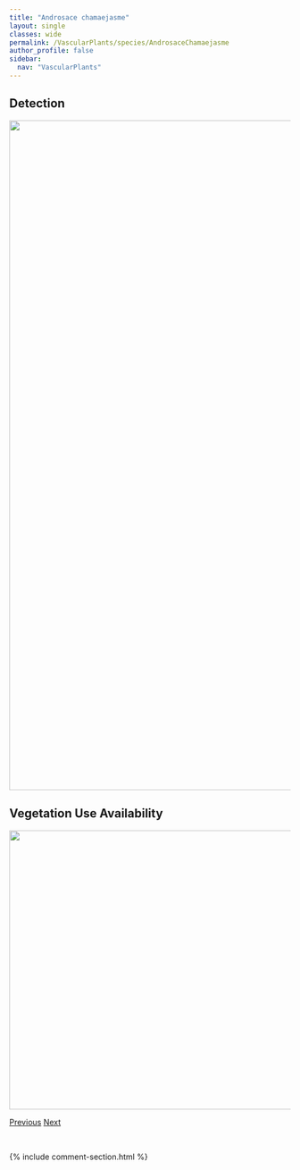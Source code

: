 ```yaml
---
title: "Androsace chamaejasme"
layout: single
classes: wide
permalink: /VascularPlants/species/AndrosaceChamaejasme
author_profile: false
sidebar:
  nav: "VascularPlants"
---
```


<h2>Detection</h2>

<a href="https://drive.google.com/uc?export=view&id=1O4u6w2BDY-Jgh_uXDKG2wjY9Y12AxD1n">
<img src="https://drive.google.com/uc?export=view&id=1O4u6w2BDY-Jgh_uXDKG2wjY9Y12AxD1n" height = "1200" width = "800">
</a>


<h2>Vegetation Use Availability</h2>

<a href="https://drive.google.com/uc?export=view&id=1-OtSComS4WywrRJ4lbsjMhMAsWpT8b1J">
<img src="https://drive.google.com/uc?export=view&id=1-OtSComS4WywrRJ4lbsjMhMAsWpT8b1J" height = "500" width = "1000">
</a>


<a href="/DevelopmentWebsite/VascularPlants/species/AndromedaPolifolia" class="pagination--pager" title="Bog Rosemary">Previous</a> <a href="/DevelopmentWebsite/VascularPlants/species/AndrosaceOccidentalis" class="pagination--pager" title="Western Fairy Candelabra">Next</a>

<p>&nbsp;</p>

{% include comment-section.html %}
